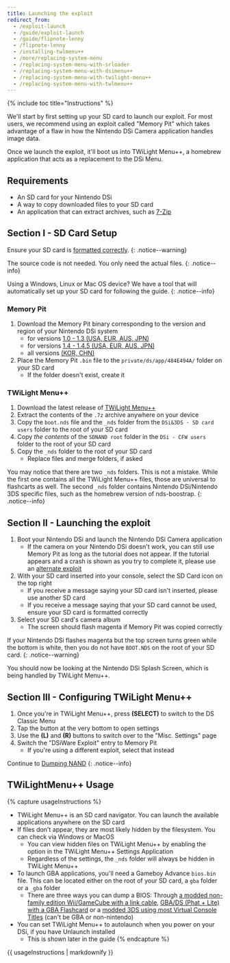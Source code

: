 ```yaml
---
title: Launching the exploit
redirect_from:
  - /exploit-launch
  - /guide/exploit-launch
  - /guide/flipnote-lenny
  - /flipnote-lenny
  - /installing-twlmenu++
  - /more/replacing-system-menu
  - /replacing-system-menu-with-srloader
  - /replacing-system-menu-with-dsimenu++
  - /replacing-system-menu-with-twilight-menu++
  - /replacing-system-menu-with-twlmenu++
---
```


{% include toc title="Instructions" %}

We'll start by first setting up your SD card to launch our exploit. For most users, we recommend using an exploit called "Memory Pit" which takes advantage of a flaw in how the Nintendo DSi Camera application handles image data.

Once we launch the exploit, it'll boot us into TWiLight Menu++, a homebrew application that acts as a replacement to the DSi Menu.

## Requirements
 - An SD card for your Nintendo DSi
 - A way to copy downloaded files to your SD card
 - An application that can extract archives, such as [7-Zip](https://www.7-zip.org/)

## Section I - SD Card Setup
Ensure your SD card is [formatted correctly](sd-prep).
{: .notice--warning}

The source code is not needed. You only need the actual files.
{: .notice--info}

Using a Windows, Linux or Mac OS device? We have a tool that will automatically set up your SD card for following the guide.
{: .notice--info}

### Memory Pit
1. Download the Memory Pit binary corresponding to the version and region of your Nintendo DSi system
   - for versions [1.0 - 1.3 (USA, EUR, AUS, JPN)](https://github.com/emiyl/dsi.cfw.guide/raw/master/assets/files/memory_pit/256/pit.bin)
   - for versions [1.4 - 1.4.5 (USA, EUR, AUS, JPN)](https://github.com/emiyl/dsi.cfw.guide/raw/master/assets/files/memory_pit/768_1024/pit.bin)
   - all versions [(KOR, CHN)](https://github.com/emiyl/dsi.cfw.guide/raw/master/assets/files/memory_pit/256/pit.bin)
1. Place the Memory Pit `.bin` file to the `private/ds/app/484E494A/` folder on your SD card
   - If the folder doesn't exist, create it

### TWiLight Menu++
1. Download the latest release of [TWiLight Menu++](https://github.com/DS-Homebrew/TWiLightMenu/releases/latest)
1. Extract the contents of the `.7z` archive anywhere on your device
1. Copy the `boot.nds` file and the `_nds` folder from the `DSi&3DS - SD card users` folder to the root of your SD card
1. Copy *the contents* of the `SDNAND root` folder in the `DSi - CFW users` folder to the root of your SD card
1. Copy the `_nds` folder to the root of your SD card
   - Replace files and merge folders, if asked

You may notice that there are two `_nds` folders. This is not a mistake. While the first one contains all the TWiLight Menu++ files, those are universal to flashcarts as well. The second `_nds` folder contains Nintendo DSi/Nintendo 3DS specific files, such as the homebrew version of nds-boostrap.
{: .notice--info}

## Section II - Launching the exploit

1. Boot your Nintendo DSi and launch the Nintendo DSi Camera application
   - If the camera on your Nintendo DSi doesn't work, you can still use Memory Pit as long as the tutorial does not appear. If the tutorial appears and a crash is shown as you try to complete it, please use an [alternate exploit](alternate-exploits)
1. With your SD card inserted into your console, select the SD Card icon on the top right
   - If you receive a message saying your SD card isn't inserted, please use another SD card
   - If you receive a message saying that your SD card cannot be used, ensure your SD card is formatted correctly
1. Select your SD card's camera album
   - The screen should flash magenta if Memory Pit was copied correctly

If your Nintendo DSi flashes magenta but the top screen turns green while the bottom is white, then you do not have `BOOT.NDS` on the root of your SD card.
{: .notice--warning}

You should now be looking at the Nintendo DSi Splash Screen, which is being handled by TWiLight Menu++.

## Section III - Configuring TWiLight Menu++

1. Once you're in TWiLight Menu++, press **(SELECT)** to switch to the DS Classic Menu
1. Tap the button at the very bottom to open settings
1. Use the **(L)** and **(R)** buttons to switch over to the "Misc. Settings" page
1. Switch the "DSiWare Exploit" entry to Memory Pit
   - If you're using a different exploit, select that instead

Continue to [Dumping NAND](dumping-nand)
{: .notice--info}

## TWiLightMenu++ Usage

{% capture usageInstructions %}
- TWiLight Menu++ is an SD card navigator. You can launch the available applications anywhere on the SD card
- If files don't appear, they are most likely hidden by the filesystem. You can check via Windows or MacOS
   - You can view hidden files on TWiLight Menu++ by enabling the option in the TWiLight Menu++ Settings Application
   - Regardless of the settings, the `_nds` folder will always be hidden in TWiLight Menu++
- To launch GBA applications, you'll need a Gameboy Advance `bios.bin` file. This can be located either on the root of your SD card, a `gba` folder or a `_gba` folder
   - There are three ways you can dump a BIOS: Through [a modded non-family edition Wii/GameCube with a link cable](https://github.com/FIX94/gba-link-cable-dumper), [GBA/DS (Phat + Lite) with a GBA Flashcard](https://glazedbelmont.github.io/gbabiosdump/#gameboy-advance-sp-micro-ds-ds-lite) or a [modded 3DS using most Virtual Console Titles](https://glazedbelmont.github.io/gbabiosdump/#virtual-console-title-from-a-3ds) (can't be GBA or non-nintendo)
- You can set TWiLight Menu++ to autolaunch when you power on your DSi, if you have Unlaunch installed
   - This is shown later in the guide
{% endcapture %}

<div class="notice--primary">{{ usageInstructions | markdownify }}</div>
